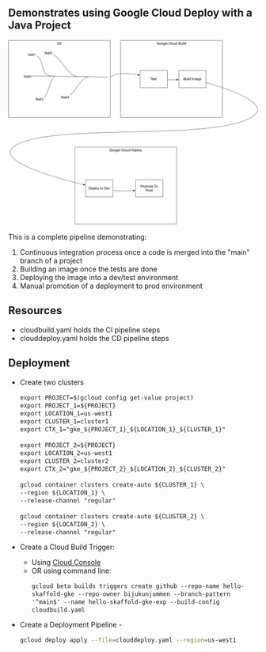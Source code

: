## Demonstrates using Google Cloud Deploy with a Java Project

![](artifacts/CloudDeploy.jpg)

This is a complete pipeline demonstrating:
1. Continuous integration process once a code is merged into the "main" branch of a project
2. Building an image once the tests are done
3. Deploying the image into a dev/test environment
4. Manual promotion of a deployment to prod environment

## Resources
- cloudbuild.yaml holds the CI pipeline steps
- clouddeploy.yaml holds the CD pipeline steps

## Deployment
- Create two clusters
  ```shell
  export PROJECT=$(gcloud config get-value project)
  export PROJECT_1=${PROJECT}
  export LOCATION_1=us-west1
  export CLUSTER_1=cluster1
  export CTX_1="gke_${PROJECT_1}_${LOCATION_1}_${CLUSTER_1}"
  
  export PROJECT_2=${PROJECT}
  export LOCATION_2=us-west1
  export CLUSTER_2=cluster2
  export CTX_2="gke_${PROJECT_2}_${LOCATION_2}_${CLUSTER_2}"
  
  gcloud container clusters create-auto ${CLUSTER_1} \
  --region ${LOCATION_1} \
  --release-channel "regular"
  
  gcloud container clusters create-auto ${CLUSTER_2} \
  --region ${LOCATION_2} \
  --release-channel "regular"
  ```
  
- Create a Cloud Build Trigger:
  - Using [Cloud Console](https://cloud.google.com/build/docs/automating-builds/create-manage-triggers)
  - OR using command line:
      ```shell
      gcloud beta builds triggers create github --repo-name hello-skaffold-gke --repo-owner bijukunjummen --branch-pattern '^main$' --name hello-skaffold-gke-exp --build-config cloudbuild.yaml
      ```
- Create a Deployment Pipeline -
    ```sh
    gcloud deploy apply --file=clouddeploy.yaml --region=us-west1
    ```
